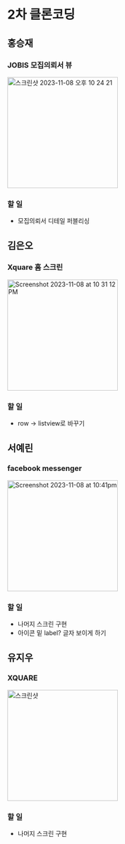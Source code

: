 # 2차 클론코딩
## 홍승재
### JOBIS 모집의뢰서 뷰
<img width="250" alt="스크린샷 2023-11-08 오후 10 24 21" src="https://github.com/Flutter-Study-in-DSM-2023/CloneCoding-2/assets/102791216/b3d29422-9309-465b-b503-12f5e924258a">

### 할 일
- 모집의뢰서 디테일 퍼블리싱

## 김은오
### Xquare 홈 스크린
<img width="250" alt="Screenshot 2023-11-08 at 10 31 12 PM" src="https://github.com/Flutter-Study-in-DSM-2023/CloneCoding-2/assets/103027173/1650c3a7-5dc6-44a7-b1d7-ef72a87e086c">


### 할 일
- row -> listview로 바꾸기

## 서예린
### facebook messenger
<img width="250" alt="Screenshot 2023-11-08 at 10:41pm" src="https://github.com/Flutter-Study-in-DSM-2023/CloneCoding-2/assets/127005534/da7552d2-673a-402b-897b-90812931d7b5">


### 할 일
- 나머지 스크린 구현
- 아이콘 밑 label? 글자 보이게 하기


## 유지우
### XQUARE
<img width="250" alt="스크린샷" src="https://github.com/Flutter-Study-in-DSM-2023/CloneCoding-2/assets/117673815/8dd793d1-abbc-43a0-a843-8d377d862564">

### 할 일
- 나머지 스크린 구현
